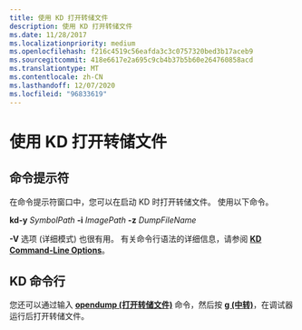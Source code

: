 ```yaml
---
title: 使用 KD 打开转储文件
description: 使用 KD 打开转储文件
ms.date: 11/28/2017
ms.localizationpriority: medium
ms.openlocfilehash: f216c4519c56eafda3c3c0757320bed3b17aceb9
ms.sourcegitcommit: 418e6617e2a695c9cb4b37b5b60e264760858acd
ms.translationtype: MT
ms.contentlocale: zh-CN
ms.lasthandoff: 12/07/2020
ms.locfileid: "96833619"
---
```

# <a name="opening-a-dump-file-using-kd"></a>使用 KD 打开转储文件


## <a name="span-idcommand_promptspanspan-idcommand_promptspanspan-idcommand_promptspancommand-prompt"></a><span id="Command_Prompt"></span><span id="command_prompt"></span><span id="COMMAND_PROMPT"></span>命令提示符


在命令提示符窗口中，您可以在启动 KD 时打开转储文件。 使用以下命令。

**kd-y** *SymbolPath* **-i** *ImagePath* **-z** *DumpFileName*

**-V** 选项 (详细模式) 也很有用。 有关命令行语法的详细信息，请参阅 [**KD Command-Line Options**](kd-command-line-options.md)。

## <a name="span-idkd_command_linespanspan-idkd_command_linespanspan-idkd_command_linespankd-command-line"></a><span id="KD_Command_Line"></span><span id="kd_command_line"></span><span id="KD_COMMAND_LINE"></span>KD 命令行


您还可以通过输入 [**opendump (打开转储文件)**](-opendump--open-dump-file-.md) 命令，然后按 [**g (中转)**](g--go-.md)，在调试器运行后打开转储文件。

 

 





